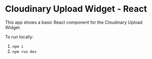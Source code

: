 # Cloudinary Upload Widget - React

This app shows a basic React component for the Cloudinary Upload Widget.

To run locally:

1. `npm i`
2. `npm run dev`

